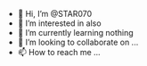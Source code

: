 - 👋 Hi, I’m @STAR070
- 👀 I’m interested in also
- 🌱 I’m currently learning nothing 
- 💞️ I’m looking to collaborate on ...
- 📫 How to reach me ...

<!---
STAR070/STAR070 is a ✨ special ✨ repository because its `README.md` (this file) appears on your GitHub profile.
You can click the Preview link to take a look at your changes.
--->
